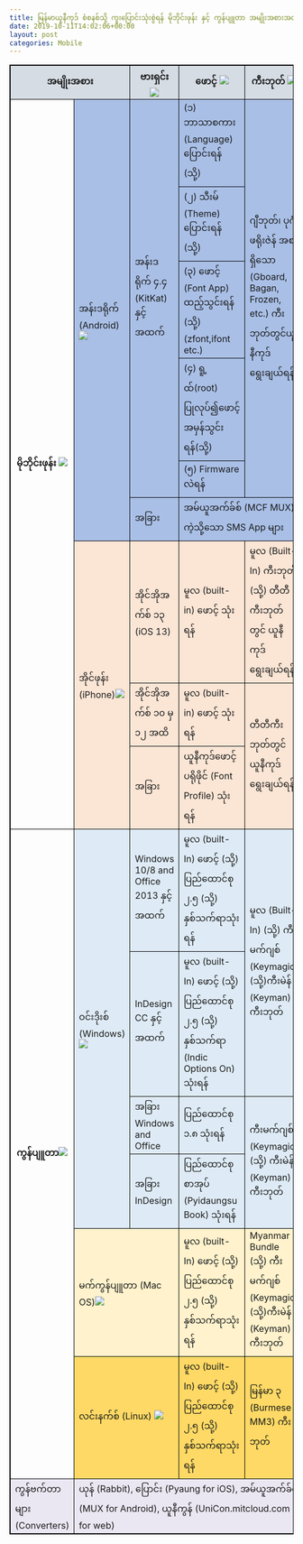 ```yaml
---
title: မြန်မာယူနီကုဒ် စံစနစ်သို့ ကူးပြောင်းသုံးစွဲရန် မိုဘိုင်းဖုန်း နှင့် ကွန်ပျူတာ အမျိုးအစားအလိုက် နည်းလမ်းများ
date: 2019-10-11T14:02:06+00:00
layout: post
categories: Mobile
---
```

<style>
table {
  border-collapse: collapse;
  border: 1px solid black;
  width: 100%; 
} 

table.devices td.android, tr.android{
	background-color: #a9bfe6;
}
table.devices tr.ios{
	background-color: #fbe5d5;
}
table.devices tr.windows{
	background-color: #deebf6;
}
table.devices tr.mac{
	background-color: #fff2cc;
}
table.devices tr.linux{
	background-color: #ffd965;
}
table.devices tr.converter{
	background-color: #eae7f2;
}
th,td {
  border: 1px solid black;
}
</style>

<table class="devices">
  <tr bgcolor="#d5dce4">
    <th colspan="2">အမျိုးအစား</th>
    <th width="15%">ဗားရှင်း <img src="https://unicodetoday.org/wp-content/uploads/2019/10/version1.png"/></th>
    <th width="30%">ဖောင့် <img src="https://unicodetoday.org/wp-content/uploads/2019/10/font1.png"/></th>
    <th width="25%">ကီးဘုတ် <img src="https://unicodetoday.org/wp-content/uploads/2019/10/kb1.png"/></th>
  </tr>
  <tr>
    <th rowspan="9">မိုဘိုင်းဖုန်း <img src="https://unicodetoday.org/wp-content/uploads/2019/10/mobile2.png"/></th>
    <td rowspan="6" class="android">အန်းဒရိုက် (Android) <img src="https://unicodetoday.org/wp-content/uploads/2019/10/android1.png"/></td>	
    <td rowspan="5" class="android">အန်းဒရိုက် ၄.၄ (KitKat) နှင့်အထက်</td>
    <td class="android">(၁) ဘာသာစကား (Language) ပြောင်းရန် (သို့)</td>
    <td rowspan="5" class="android">ဂျီဘုတ်၊ ပုဂံ၊ ဖရိုးဇဲန် အစရှိသော (Gboard, Bagan, Frozen, etc.) ကီးဘုတ်တွင်ယူနီကုဒ်ရွေးချယ်ရန်</td>
  </tr>
  <tr class="android">
    <td>(၂) သီးမ် (Theme) ပြောင်းရန် (သို့)</td>
  </tr>
  <tr class="android">
    <td>(၃) ဖောင့် (Font App) ထည့်သွင်းရန် (သို့) (zfont,ifont etc.)</td>
  </tr>
  <tr class="android">
    <td>(၄) ရူ့ထ်(root) ပြုလုပ်၍ဖောင့်အမှန်သွင်းရန်(သို့)</td>
  </tr>
  <tr class="android">
    <td>(၅) Firmware လဲရန်</td>
  </tr>
  <tr class="android">
    <td>အခြား</td>
	  <td colspan="2">အမ်ယူအက်ခ်စ်  (MCF MUX) ကဲ့သို့သော SMS App များ</td>	
  </tr>
  <tr class="ios">
    <td rowspan="3">အိုင်ဖုန်း (iPhone)<img src="https://unicodetoday.org/wp-content/uploads/2019/10/mac1.png"/></td>
    <td>အိုင်အိုအက်စ် ၁၃ (iOS 13)</td>
    <td>မူလ (built-in) ဖောင့် သုံးရန်</td>
	  <td>မူလ (Built-In) ကီးဘုတ် (သို့) တီတီ ကီးဘုတ်တွင် ယူနီကုဒ်ရွေးချယ်ရန်</td>	
  </tr>
  <tr class="ios">
    <td>အိုင်အိုအက်စ် ၁၀ မှ ၁၂ အထိ</td>
    <td>မူလ (built-in) ဖောင့် သုံးရန်</td>
	<td rowspan="2">တီတီကီးဘုတ်တွင် ယူနီကုဒ်ရွေးချယ်ရန်</td>	
  </tr>  
  <tr class="ios">
    <td>အခြား</td>
    <td>ယူနီကုဒ်ဖောင့်ပရိုဖိုင် (Font Profile) သုံးရန်</td>	
  </tr> 
  <tr>
    <th rowspan="7">ကွန်ပျူတာ<img src="https://unicodetoday.org/wp-content/uploads/2019/10/computer3.png"/></th>
  </tr>  
  <tr class="windows">
    <td rowspan="4">ဝင်းဒိုးစ် (Windows) <img src="https://unicodetoday.org/wp-content/uploads/2019/10/windows1.png"/></td>
    <td>Windows 10/8 and Office 2013 နှင့်အထက်</td>	
	  <td>မူလ (built-In) ဖောင့် (သို့) ပြည်ထောင်စု ၂.၅ (သို့) နှစ်သက်ရာသုံးရန်</td>	
    <td rowspan="2">မူလ (Built-In)  (သို့) ကီးမက်ဂျစ် (Keymagic) (သို့)ကီးမဲန် (Keyman) ကီးဘုတ် </td>		
  </tr>  
  <tr class="windows">
    <td>InDesign CC နှင့်အထက်</td>
    <td>မူလ (built-In) ဖောင့် (သို့) ပြည်ထောင်စု ၂.၅ (သို့) နှစ်သက်ရာ (Indic Options On) သုံးရန်</td>	
  </tr>  
  <tr class="windows">
    <td>အခြား Windows and Office</td>
    <td>ပြည်ထောင်စု ၁.၈ သုံးရန်</td>	
    <td rowspan="2">ကီးမက်ဂျစ် (Keymagic) (သို့) ကီးမဲန် (Keyman) ကီးဘုတ် </td>	
  </tr>    
  <tr class="windows">
    <td>အခြား InDesign</td>
    <td>ပြည်ထောင်စုစာအုပ် (Pyidaungsu Book) သုံးရန်</td>	
  </tr>    
  <tr class="mac">
    <td colspan="2"> မက်ကွန်ပျူတာ (Mac OS)<img src="https://unicodetoday.org/wp-content/uploads/2019/10/mac3.png"/></td>
    <td>မူလ (built-In) ဖောင့် (သို့) ပြည်ထောင်စု ၂.၅ (သို့) နှစ်သက်ရာသုံးရန် </td>	
	  <td>Myanmar 3 Bundle (သို့) ကီးမက်ဂျစ် (Keymagic) (သို့)ကီးမဲန် (Keyman) ကီးဘုတ် </td>	
  </tr>    
  <tr class="linux">
    <td colspan="2">လင်းနက်စ် (Linux)  <img src="https://unicodetoday.org/wp-content/uploads/2019/10/linux1.png"/></td>
    <td>မူလ (built-In) ဖောင့် (သို့) ပြည်ထောင်စု ၂.၅ (သို့) နှစ်သက်ရာသုံးရန်</td>		
	  <td>မြန်မာ ၃ (Burmese MM3) ကီးဘုတ်</td>	
  </tr>    
  <tr class="converter">
    <td>ကွန်ဗက်တာများ (Converters) </td>
    <td colspan="4">ယုန် (Rabbit), ပြောင်း (Pyaung for iOS), အမ်ယူအက်ခ်စ် (MUX for Android), ယူနီကွန် (UniCon.mitcloud.com for web)</td>  
  </tr>
</table>